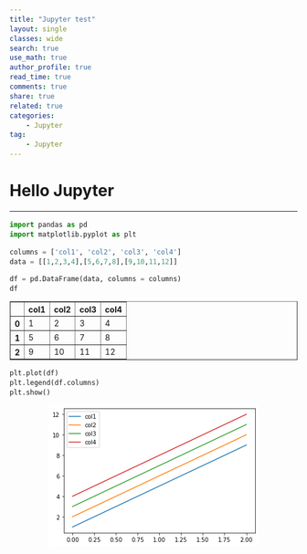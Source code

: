 ```yaml
---
title: "Jupyter test"
layout: single
classes: wide
search: true
use_math: true
author_profile: true
read_time: true
comments: true
share: true
related: true
categories:
    - Jupyter
tag:
    - Jupyter
---
```


# Hello Jupyter
---

```python
import pandas as pd
import matplotlib.pyplot as plt
```


```python
columns = ['col1', 'col2', 'col3', 'col4']
data = [[1,2,3,4],[5,6,7,8],[9,10,11,12]]
```


```python
df = pd.DataFrame(data, columns = columns)
df
```




<div>
<style scoped>
    .dataframe tbody tr th:only-of-type {
        vertical-align: middle;
    }

    .dataframe tbody tr th {
        vertical-align: top;
    }

    .dataframe thead th {
        text-align: right;
    }
</style>
<table border="1" class="dataframe">
  <thead>
    <tr style="text-align: right;">
      <th></th>
      <th>col1</th>
      <th>col2</th>
      <th>col3</th>
      <th>col4</th>
    </tr>
  </thead>
  <tbody>
    <tr>
      <th>0</th>
      <td>1</td>
      <td>2</td>
      <td>3</td>
      <td>4</td>
    </tr>
    <tr>
      <th>1</th>
      <td>5</td>
      <td>6</td>
      <td>7</td>
      <td>8</td>
    </tr>
    <tr>
      <th>2</th>
      <td>9</td>
      <td>10</td>
      <td>11</td>
      <td>12</td>
    </tr>
  </tbody>
</table>
</div>




```python
plt.plot(df)
plt.legend(df.columns)
plt.show()
```


    
<p align="center">
  <img src="/assets/img/jupyter/hellojupyter_4_0.png" alt="df"/>
</p>  
